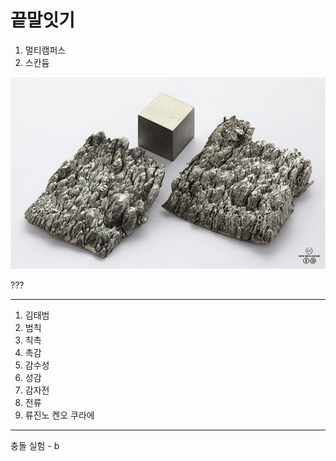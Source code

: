 # 끝말잇기
1. 멀티캠퍼스
2. 스칸듐

![스칸듐](README.assets/2279aed768cd753f8d97e1d8be98d8d98b1eb300eedc3b0f1556a7c8f433d42a81fd76cb4184fdfc6782a2dab0ffb3fb3c19ec44f6629032636ceee15dd501db1a6c7aa91fa0fb1554a99ffcc90c4e4e.jpeg)

???

---

1. 김태범
2. 범칙
3. 칙촉
4. 촉감
5. 감수성
6. 성감
7. 감자전
8. 전류
9. 류진노 켄오 쿠라에

-----
충돌 실험 - b
